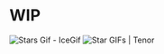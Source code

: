 # WIP

<img src="https://www.icegif.com/wp-content/uploads/2023/08/icegif-620.gif" alt="Stars Gif - IceGif"/><img width="0" height="0" alt="image" src="https://github.com/user-attachments/assets/805e0613-8638-47b8-bd47-121d4c27cc5d" /> <img src="https://media.tenor.com/mxYtswglHpsAAAAM/stars-gif.gif" alt="Star GIFs | Tenor"/><img width="0" height="0" alt="image" src="https://github.com/user-attachments/assets/8015ecc9-acaf-4959-bb22-758e1dea34e5" />


